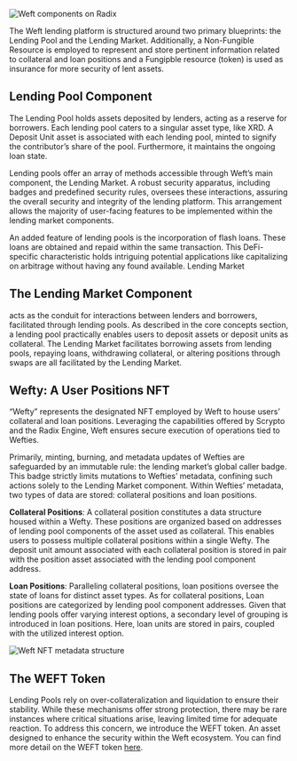 

![Weft components on Radix](https://res.cloudinary.com/daisvxhyu/image/upload/v1692811847/Radix/weft-components.png)

The Weft lending platform is structured around two primary blueprints: the Lending Pool and the Lending Market. Additionally, a Non-Fungible Resource is employed to represent and store pertinent information related to collateral and loan positions and a Fungipble resource (token) is used as insurance for more security of lent assets.


## Lending Pool Component

The Lending Pool holds assets deposited by lenders, acting as a reserve for borrowers. Each lending pool caters to a singular asset type, like XRD. A Deposit Unit asset is associated with each lending pool, minted to signify the contributor’s share of the pool. Furthermore, it maintains the ongoing loan state.

Lending pools offer an array of methods accessible through Weft’s main component, the Lending Market. A robust security apparatus, including badges and predefined security rules, oversees these interactions, assuring the overall security and integrity of the lending platform. This arrangement allows the majority of user-facing features to be implemented within the lending market components.

An added feature of lending pools is the incorporation of flash loans. These loans are obtained and repaid within the same transaction. This DeFi-specific characteristic holds intriguing potential applications like capitalizing on arbitrage without having any found available.
Lending Market

## The Lending Market Component

acts as the conduit for interactions between lenders and borrowers, facilitated through lending pools. As described in the core concepts section, a lending pool practically enables users to deposit assets or deposit units as collateral. The Lending Market facilitates borrowing assets from lending pools, repaying loans, withdrawing collateral, or altering positions through swaps are all facilitated by the Lending Market. 

## Wefty: A User Positions NFT

“Wefty” represents the designated NFT employed by Weft to house users’ collateral and loan positions. Leveraging the capabilities offered by Scrypto and the Radix Engine, Weft ensures secure execution of operations tied to Wefties.

Primarily, minting, burning, and metadata updates of Wefties are safeguarded by an immutable rule: the lending market’s global caller badge. This badge strictly limits mutations to Wefties’ metadata, confining such actions solely to the Lending Market component. Within Wefties’ metadata, two types of data are stored: collateral positions and loan positions.

**Collateral Positions**: A collateral position constitutes a data structure housed within a Wefty. These positions are organized based on addresses of lending pool components of the  asset used as collateral. This enables users to possess multiple collateral positions within a single Wefty. The deposit unit amount associated with each collateral position is stored in pair with the position asset associated with the lending pool component address.

**Loan Positions**: Paralleling collateral positions, loan positions oversee the state of loans for distinct asset types. As for collateral positions, Loan positions are categorized by lending pool component addresses. Given that lending pools offer varying interest options, a secondary level of grouping is introduced in loan positions. Here, loan units are stored in pairs, coupled with the utilized interest option.

![Weft NFT metadata structure](https://res.cloudinary.com/daisvxhyu/image/upload/v1692812827/Radix/wefty-data-structure.jpg)


## The WEFT Token
Lending Pools rely on over-collateralization and liquidation to ensure their stability. While these mechanisms offer strong protection, there may be rare instances where critical situations arise, leaving limited time for adequate reaction. To address this concern, we introduce the WEFT token. An asset designed to enhance the security within the Weft ecosystem. You can find more detail on the WEFT token [here](/token).
